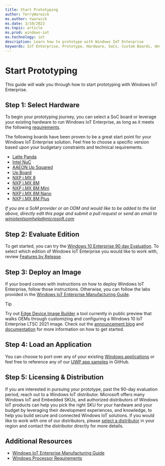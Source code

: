 ```yaml
---
title: Start Prototyping
author: TerryWarwick
ms.author: twarwick
ms.date: 3/10/2023
ms.topic: article
ms.prod: windows-iot
ms.technology: iot
description: Learn how to prototype with Windows IoT Enterprise
keywords: IoT Enterprise, Prototype, Hardware, SoCs, Custom Boards, development devices, boards, SOC, SOM, system on chips, Windows IoT
---
```

# Start Prototyping
This guide will walk you through how to start prototyping with Windows IoT Enterprise.

## Step 1: Select Hardware
To begin your prototyping journey, you can select a SoC board or leverage your existing hardware to run Windows IoT Enterprise, as long as it meets the following [requirements](./Hardware_Requirements.md).

The following boards have been proven to be a great start point for your Windows IoT Enterprise solution. Feel free to choose a specific version based upon your budgetary constraints and technical requirements.

* [Latte Panda](https://www.lattepanda.com/)
* [Intel NuC](https://www.intel.com/content/www/us/en/products/boards-kits/nuc.html)
* [AAEON Up Squared](https://www.aaeon.com/en/p/iot-gateway-maker-boards-up-squared)
* [Up Board](https://up-board.org/up/specifications/)
* [NXP i.MX 8](https://www.nxp.com/products/processors-and-microcontrollers/arm-processors/i-mx-applications-processors/i-mx-8-processors/i-mx-8-family-arm-cortex-a53-cortex-a72-virtualization-vision-3d-graphics-4k-video:i.MX8)
* [NXP i.MX 8M](https://www.nxp.com/products/processors-and-microcontrollers/arm-processors/i-mx-applications-processors/i-mx-8-processors/i-mx-8m-family-armcortex-a53-cortex-m4-audio-voice-video:i.MX8M)
* [NXP i.MX 8M Mini](https://www.nxp.com/products/processors-and-microcontrollers/arm-processors/i-mx-applications-processors/i-mx-8-processors/i-mx-8m-mini-arm-cortex-a53-cortex-m4-audio-voice-video:i.MX8MMINI)
* [NXP i.MX 8M Nano](https://www.nxp.com/products/processors-and-microcontrollers/arm-processors/i-mx-applications-processors/i-mx-8-processors/i-mx-8m-nano-family-arm-cortex-a53-cortex-m7:i.MX8MNANO)
* [NXP i.MX 8M Plus](https://www.nxp.com/products/processors-and-microcontrollers/arm-processors/i-mx-applications-processors/i-mx-8-processors/i-mx-8m-plus-arm-cortex-a53-machine-learning-vision-multimedia-and-industrial-iot:IMX8MPLUS)

*If you are a SoM provider or an ODM and would like to be added to the list above, directly edit this page and submit a pull request or send an email to winiotentsomhelp@microsoft.com*

## Step 2: Evaluate Edition
To get started, you can try the [Windows 10 Enterprise 90 day Evaluation](https://www.microsoft.com/evalcenter/evaluate-windows-10-enterprise). To select which edition of Windows IoT Enterprise you would like to work with, review [Features by Release](../Features.md).

## Step 3: Deploy an Image
If your board comes with instructions on how to deploy Windows IoT Enterprise, follow those instructions. Otherwise, you can follow the labs provided in the [Windows IoT Enterprise Manufacturing Guide](../Commercialization/Manufacturing-Guide.md).

> [!TIP]
> Try out [Edge Device Image Builder](https://aka.ms/EDIBPublicPreviewRelease) a tool currently in public preview that walks OEMs through customizing and configuring a Windows 10 IoT Enterprise LTSC 2021 image. Check out the [announcement blog](https://aka.ms/EDIBPublicPreviewBlog) and [documentation](https://aka.ms/EDIBDocumentation) for more information on how to get started. 

## Step 4: Load an Application
You can choose to port over any of your existing [Windows applications](/windows/apps/desktop/choose-your-platform) or feel free to reference any of our [UWP app samples](https://github.com/microsoft/Windows-universal-samples) in GitHub.

## Step 5: Licensing & Distribution
If you are interested in pursuing your prototype, past the 90-day evaluation period, reach out to a Windows IoT distributor. Microsoft offers many Windows IoT and Embedded SKUs, and authorized distributors of Windows IoT products can help you pick the right SKU for your hardware and your budget by leveraging their development experiences, and knowledge, to help you build secure and connected Windows IoT solutions. If you would like to work with one of our distributors, please [select a distributor](https://aka.ms/IoTDistributorList) in your region and contact the distributor directly for more details.

## Additional Resources
* [Windows IoT Enterprise Manufacturing Guide](/windows-hardware/manufacture/desktop/iot-ent-overview)
* [Windows Processor Requirements](/windows-hardware/design/minimum/windows-processor-requirements)

